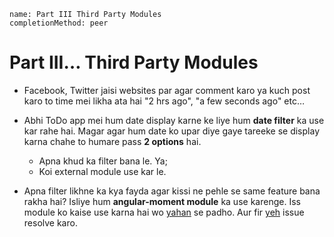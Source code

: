 ```ngMeta
name: Part III Third Party Modules
completionMethod: peer
```
# Part III… Third Party Modules
- Facebook, Twitter jaisi websites par agar comment karo ya kuch post karo to time mei likha ata hai "2 hrs ago", "a few seconds ago" etc…

- Abhi ToDo app mei hum date display karne ke liye hum **date filter** ka use kar rahe hai. Magar agar hum date ko upar diye gaye tareeke se display karna chahe to humare pass **2 options** hai.
  - Apna khud ka filter bana le. Ya;
  - Koi external module use kar le. 
- Apna filter likhne ka kya fayda agar kissi ne pehle se same feature bana rakha hai?
Isliye hum **angular-moment module** ka use karenge. Iss module ko kaise use karna hai wo [yahan](https://github.com/urish/angular-moment) se padho. Aur fir [yeh](https://github.com/vidur149/angular-todo/issues/3) issue resolve karo.
